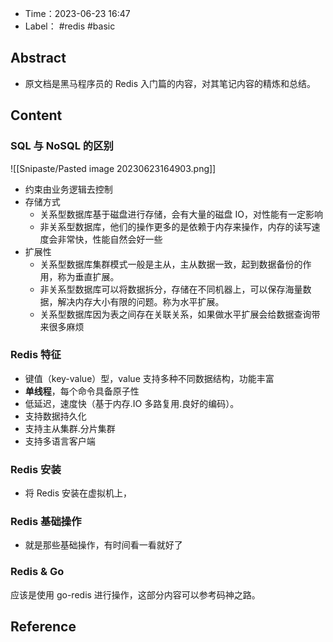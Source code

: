 
- Time：2023-06-23 16:47
- Label： #redis #basic

## Abstract

- 原文档是黑马程序员的 Redis 入门篇的内容，对其笔记内容的精炼和总结。

## Content

### SQL 与 NoSQL 的区别

![[Snipaste/Pasted image 20230623164903.png]]

- 约束由业务逻辑去控制
- 存储方式
    - 关系型数据库基于磁盘进行存储，会有大量的磁盘 IO，对性能有一定影响
    - 非关系型数据库，他们的操作更多的是依赖于内存来操作，内存的读写速度会非常快，性能自然会好一些
- 扩展性
    - 关系型数据库集群模式一般是主从，主从数据一致，起到数据备份的作用，称为垂直扩展。
    - 非关系型数据库可以将数据拆分，存储在不同机器上，可以保存海量数据，解决内存大小有限的问题。称为水平扩展。
    - 关系型数据库因为表之间存在关联关系，如果做水平扩展会给数据查询带来很多麻烦

### Redis 特征

- 键值（key-value）型，value 支持多种不同数据结构，功能丰富
- **单线程**，每个命令具备原子性
- 低延迟，速度快（基于内存.IO 多路复用.良好的编码）。
- 支持数据持久化
- 支持主从集群.分片集群
- 支持多语言客户端

### Redis 安装

- 将 Redis 安装在虚拟机上，

### Redis 基础操作

- 就是那些基础操作，有时间看一看就好了

### Redis & Go

应该是使用 go-redis 进行操作，这部分内容可以参考码神之路。

## Reference
